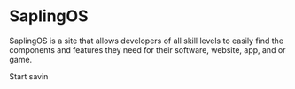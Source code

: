 # SaplingOS
SaplingOS is a site that allows developers of all skill levels to easily find the components and features they need for their software, website, app, and or game.

Start savin
